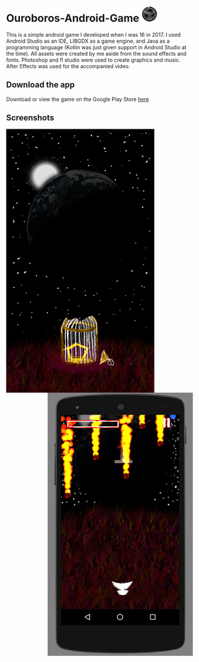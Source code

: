 # Ouroboros-Android-Game <img src="https://github.com/WilliamAmbrozic/Ouroboros-Android-Game/blob/master/Screenshots/LOGO.png" width="42">
This is a simple android game I developed when I was 16 in 2017. I used Android Studio as an IDE, LIBGDX as a game engine, and Java as a programming language (Kotlin was just given support in Android Studio at the time). All assets were created by me aside from the sound effects and fonts. Photoshop and fl studio were used to create graphics and music. After Effects was used for the accompanied video.
## Download the app
Download or view the game on the Google Play Store
[here](https://play.google.com/store/apps/details?id=com.game.willouroboros&hl=en)
## Screenshots
<img align="left" src="https://github.com/WilliamAmbrozic/Ouroboros-Android-Game/blob/master/Screenshots/Openinkground.png" width="400"><img align="right" src="https://github.com/WilliamAmbrozic/Ouroboros-Android-Game/blob/master/Screenshots/twgg.png" width="392">
